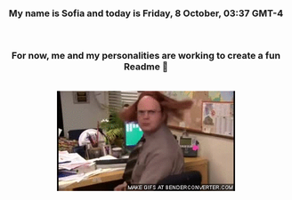 


<div align="center">
<h3 >My name is Sofia and today is Friday, 8 October, 03:37 GMT-4</h3><br>
<h3 >For now, me and my personalities are working to create a fun Readme 👋
</h3><br>
<img src='img/dwight.gif' alt='working...'/>
</div>
